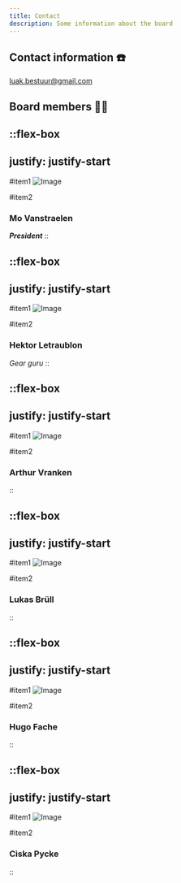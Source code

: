 ```yaml
---
title: Contact
description: Some information about the board
---
```


## Contact information ☎️

<luak.bestuur@gmail.com>

## Board members 🧗‍♀️

::flex-box
---
justify: justify-start
---
#item1
![Image](/info/mo.jpg)

#item2
### Mo Vanstraelen
***President***
::

::flex-box
---
justify: justify-start
---
#item1
![Image](/info/a-wild-alpinist.jpg)

#item2
### Hektor Letraublon

*Gear guru*
::

::flex-box
---
justify: justify-start
---
#item1
![Image](/luak-logo.png)

#item2
### Arthur Vranken
::

::flex-box
---
justify: justify-start
---
#item1
![Image](/luak-logo.png)

#item2
### Lukas Brüll
::

::flex-box
---
justify: justify-start
---
#item1
![Image](/info/hugo.jpg)

#item2
### Hugo Fache
::

::flex-box
---
justify: justify-start
---
#item1
![Image](/luak-logo.png)

#item2
### Ciska Pycke
::

